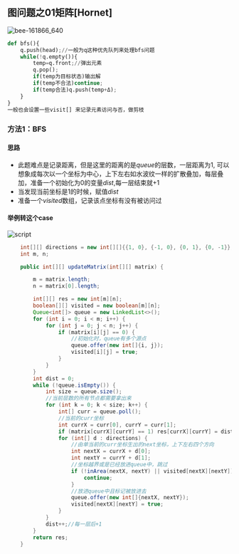 ## 图问题之01矩阵[Hornet]



![bee-161866_640](C:\Users\wangzhou\Desktop\bee-161866_640.png)



```python
def bfs(){
    q.push(head);//一般为q这种优先队列来处理bfs问题
    while(!q.empty()){
        temp=q.front;//弹出元素
        q.pop(); 
        if(temp为目标状态)输出解 
        if(temp不合法)continue;
        if(temp合法)q.push(temp+Δ);
    }
}
一般也会设置一些visit[] 来记录元素访问与否，做剪枝
```



### 方法1：BFS



#### 思路

- 此题难点是记录距离，但是这里的距离的是$queue$的层数，一层距离为1, 可以想象成每次以一个坐标为中心，上下左右如水波纹一样的扩散叠加，每层叠加，准备一个初始化为0的变量$dist$,每一层结束就+1
- 当发现当前坐标是1的时候，赋值$dist$
- 准备一个$visited$数组，记录该点坐标有没有被访问过

#### 举例转这个case

![script](D:\Dev\SrcCode\geek-algorithm-leetcode\src\main\leetcode_manuscripts\dfs_bfs\map\图问题之01矩阵.assets\script.jpg)

```java
    int[][] directions = new int[][]{{1, 0}, {-1, 0}, {0, 1}, {0, -1}};//四个方向
    int m, n;

    public int[][] updateMatrix(int[][] matrix) {

        m = matrix.length;
        n = matrix[0].length;

        int[][] res = new int[m][n];
        boolean[][] visited = new boolean[m][n];
        Queue<int[]> queue = new LinkedList<>();
        for (int i = 0; i < m; i++) {
            for (int j = 0; j < n; j++) {
                if (matrix[i][j] == 0) {
                    //初始化时，queue有多个源点
                    queue.offer(new int[]{i, j});
                    visited[i][j] = true;
                }
            }
        }
        int dist = 0;
        while (!queue.isEmpty()) {
            int size = queue.size();
            //当前层数的所有节点都需要拿出来
            for (int k = 0; k < size; k++) {
                int[] curr = queue.poll();
                //当前的curr坐标
                int currX = curr[0], currY = curr[1];
                if (matrix[currX][currY] == 1) res[currX][currY] = dist; //赋值
                for (int[] d : directions) {
                    //由单当前的curr坐标生出的next坐标，上下左右四个方向
                    int nextX = currX + d[0];
                    int nextY = currY + d[1];
                    //坐标越界或是已经放进queue中，跳过
                    if (!inArea(nextX, nextY) || visited[nextX][nextY]) {
                        continue;
                    }
                    //放进queue中且标记被放进去
                    queue.offer(new int[]{nextX, nextY});
                    visited[nextX][nextY] = true;
                }
            }
            dist++;//每一层后+1
        }
        return res;
    }
```

